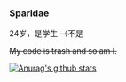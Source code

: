 ### Sparidae

24岁，是学生 ~~（不是~~

~~My code is trash and so am I.~~

[![Anurag's github stats](https://github-readme-stats.vercel.app/api?username=Sparidae&theme=tokyonight)](https://github.com/anuraghazra/github-readme-stats)

<!--可选的主题dark, radical, merko, gruvbox, tokyonight, onedark, cobalt, synthwave, highcontrast, dracula-->
